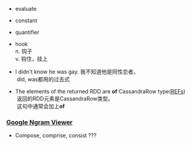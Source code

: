 + evaluate  
+ constant  
+ quantifier  
+ hook  
  n. 钩子  
  v. 钩住，挂上
+ I didn't know he was gay. 我不知道他是同性恋者。  
  did, was都用的过去式  
  
+ The elements of the returned RDD are **of** CassandraRow type([REFs](https://github.com/datastax/spark-cassandra-connector/blob/master/doc/7_java_api.md))  
  返回的RDD元素是CassandraRow类型。  
  这句中通常会加上**of**

### [Google Ngram Viewer](https://books.google.com/ngrams)

+ Compose, comprise, consist ???
